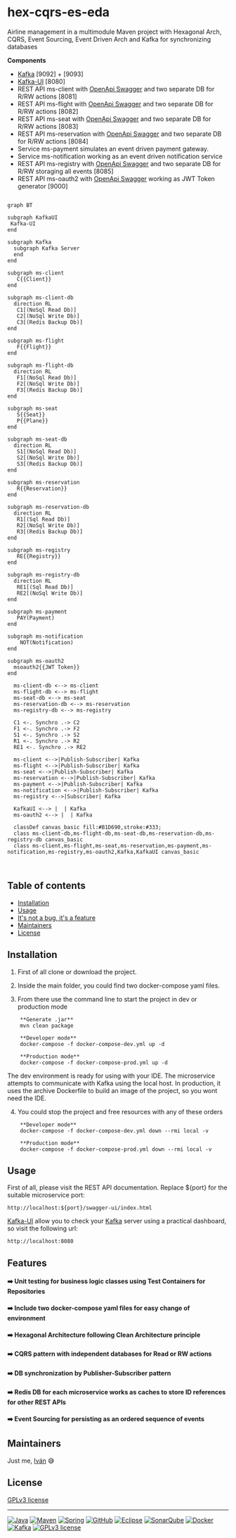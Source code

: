 # hex-cqrs-es-eda

Airline management in a multimodule Maven project with Hexagonal Arch, CQRS, Event Sourcing, Event Driven Arch and Kafka for synchronizing databases

**Components**
- [Kafka](https://kafka.apache.org/) [9092] + [9093] 
- [Kafka-UI](https://docs.kafka-ui.provectus.io/) [8080]
- REST API ms-client with [OpenApi Swagger](https://swagger.io/) and two separate DB for R/RW actions [8081]
- REST API ms-flight with [OpenApi Swagger](https://swagger.io/) and two separate DB for R/RW actions [8082]
- REST API ms-seat with [OpenApi Swagger](https://swagger.io/) and two separate DB for R/RW actions [8083]
- REST API ms-reservation with [OpenApi Swagger](https://swagger.io/) and two separate DB for R/RW actions [8084]
- Service ms-payment simulates an event driven payment gateway.
- Service ms-notification working as an event driven notification service
- REST API ms-registry with [OpenApi Swagger](https://swagger.io/) and two separate DB for R/RW storaging all events [8085]
- REST API ms-oauth2 with [OpenApi Swagger](https://swagger.io/) working as JWT Token generator [9000]

```mermaid

graph BT

subgraph KafkaUI
 Kafka-UI
end  

subgraph Kafka
  subgraph Kafka Server   
  end
end 

subgraph ms-client
   C{{Client}}
end 

subgraph ms-client-db
  direction RL
   C1[(NoSql Read Db)]
   C2[(NoSql Write Db)]
   C3[(Redis Backup Db)]
end

subgraph ms-flight
   F{{Flight}} 
end  

subgraph ms-flight-db
  direction RL
   F1[(NoSql Read Db)]
   F2[(NoSql Write Db)]
   F3[(Redis Backup Db)]
end

subgraph ms-seat
   S{{Seat}}
   P{{Plane}}
end

subgraph ms-seat-db
  direction RL
   S1[(NoSql Read Db)]
   S2[(NoSql Write Db)]
   S3[(Redis Backup Db)] 
end

subgraph ms-reservation
   R{{Reservation}}
end  

subgraph ms-reservation-db
  direction RL
   R1[(Sql Read Db)]
   R2[(NoSql Write Db)]
   R3[(Redis Backup Db)] 
end

subgraph ms-registry
   RE{{Registry}}
end 

subgraph ms-registry-db
  direction RL
   RE1[(Sql Read Db)]
   RE2[(NoSql Write Db)]
end

subgraph ms-payment
   PAY(Payment)
end

subgraph ms-notification
    NOT(Notification)
end 
 
subgraph ms-oauth2
  msoauth2{{JWT Token}}
end
    
  ms-client-db <--> ms-client
  ms-flight-db <--> ms-flight
  ms-seat-db <--> ms-seat
  ms-reservation-db <--> ms-reservation
  ms-registry-db <--> ms-registry

  C1 <-. Synchro .-> C2
  F1 <-. Synchro .-> F2
  S1 <-. Synchro .-> S2
  R1 <-. Synchro .-> R2
  RE1 <-. Synchro .-> RE2

  ms-client <-->|Publish-Subscriber| Kafka   
  ms-flight <-->|Publish-Subscriber| Kafka  
  ms-seat <-->|Publish-Subscriber| Kafka
  ms-reservation <-->|Publish-Subscriber| Kafka 
  ms-payment <-->|Publish-Subscriber| Kafka
  ms-notification <-->|Publish-Subscriber| Kafka
  ms-registry <-->|Subscriber| Kafka

  KafkaUI <--> |  | Kafka
  ms-oauth2 <--> |  | Kafka
  
  classDef canvas_basic fill:#B1D690,stroke:#333;
  class ms-client-db,ms-flight-db,ms-seat-db,ms-reservation-db,ms-registry-db canvas_basic
  class ms-client,ms-flight,ms-seat,ms-reservation,ms-payment,ms-notification,ms-registry,ms-oauth2,Kafka,KafkaUI canvas_basic
  
  
```

## Table of contents

- [Installation](#installation)
- [Usage](#usage)
- [It's not a bug, it's a feature](#features)
- [Maintainers](#maintainers)
- [License](#license)


## Installation

1. First of all clone or download the project.

1. Inside the main folder, you could find two docker-compose yaml files.

1. From there use the command line to start the project in dev or production mode

```
    **Generate .jar**
    mvn clean package
    
    **Developer mode**  
    docker-compose -f docker-compose-dev.yml up -d

    **Production mode**
    docker-compose -f docker-compose-prod.yml up -d
```
      
The dev environment is ready for using with your IDE. The microservice attempts to communicate with Kafka using the local host. In production, it uses the archive Dockerfile to build an image of the project, so you wont need the IDE.
   
4. You could stop the project and free resources with any of these orders

```
    **Developer mode**
    docker-compose -f docker-compose-dev.yml down --rmi local -v
      
    **Production mode**
    docker-compose -f docker-compose-prod.yml down --rmi local -v  
```
   
## Usage

First of all, please visit the REST API documentation. Replace ${port} for the suitable microservice port:

    http://localhost:${port}/swagger-ui/index.html
    
[Kafka-UI](https://docs.kafka-ui.provectus.io/) allow you to check your [Kafka](https://kafka.apache.org/) server using a practical dashboard, so visit the following url:

    http://localhost:8080
    

## Features

#### :arrow_right: Unit testing for business logic classes using Test Containers for Repositories

#### :arrow_right: Include two docker-compose yaml files for easy change of environment

#### :arrow_right: Hexagonal Architecture following Clean Architecture principle

#### :arrow_right: CQRS pattern with independent databases for Read or RW actions

#### :arrow_right: DB synchronization by Publisher-Subscriber pattern

#### :arrow_right: Redis DB for each microservice works as caches to store ID references for other REST APIs

#### :arrow_right: Event Sourcing for persisting as an ordered sequence of events


## Maintainers

Just me, [Iván](https://github.com/Ivan-Montes) :sweat_smile:


## License

[GPLv3 license](https://choosealicense.com/licenses/gpl-3.0/)


---


[![Java](https://badgen.net/static/JavaSE/17/orange)](https://www.java.com/es/)
[![Maven](https://badgen.net/badge/icon/maven?icon=maven&label&color=red)](https://https://maven.apache.org/)
[![Spring](https://img.shields.io/badge/spring-blue?logo=Spring&logoColor=white)](https://spring.io)
[![GitHub](https://badgen.net/badge/icon/github?icon=github&label)](https://github.com)
[![Eclipse](https://badgen.net/badge/icon/eclipse?icon=eclipse&label)](https://https://eclipse.org/)
[![SonarQube](https://badgen.net/badge/icon/sonarqube?icon=sonarqube&label&color=purple)](https://www.sonarsource.com/products/sonarqube/downloads/)
[![Docker](https://badgen.net/badge/icon/docker?icon=docker&label)](https://www.docker.com/)
[![Kafka](https://badgen.net/static/Apache/Kafka/cyan)](https://kafka.apache.org/)
[![GPLv3 license](https://badgen.net/static/License/GPLv3/blue)](https://choosealicense.com/licenses/gpl-3.0/)